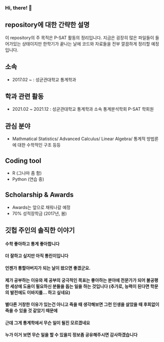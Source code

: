 ### Hi, there! 👋
repository에 대한 간략한 설명
-----------------------------

이 repository의 주 목적은 P-SAT 활동의 정리입니다. 지금은 굉장히 많은 파일들이 들어가있는 상태이지만 한학기가 끝나는 날에 코드와 자료들을 전부 깔끔하게 정리할 예정입니다.

소속
----

-   2017.02 ~ : 성균관대학교 통계학과

학과 관련 활동
--------------

-   2021.02 ~ 2021.12 : 성균관대학교 통계학과 소속 통계분석학회 P-SAT 학회원

관심 분야
---------

-   Mathmatical Statistics/ Advanced Calculus/ Linear Algebra/ 통계적 방법론에 대한 수학적인 구조 등등

Coding tool
-----------

-   R (그나마 좀 함)
-   Python (연습 중)

Scholarship & Awards
--------------------

-   Awards는 앞으로 채워나갈 예정
-   70% 성적장학금 (2017년, 봄)

깃헙 주인의 솔직한 이야기
-------------------------

#### 수학 좋아하고 통계 좋아합니다
#### 더 잘하고 싶지만 아직 통린이입니다
#### 언젠가 통할아버지가 되는 날이 왔으면 좋겠군요.
#### 제가 공부하는 이유와 제 공부의 궁극적인 목표는 좋아하는 분야에 전문가가 되어 불공평한 세상에 도움이 필요하신 분들을 돕는 일을 하는 것입니다 (추가로, 능력이 된다면 학문의 발전에도 이바지를... 하고 싶네요)
#### 별다른 거창한 이유가 있는건 아니고 죽을 때 생각해보면 그런 인생을 살았을 때 후회없이 죽을 수 있을 것 같았기 때문에
#### 근데 그게 통계학에서 무슨 일이 될진 모르겠네요
####  누가 이거 보면 무슨 일을 할 수 있을지 정보좀 공유해주시면 감사하겠습니다

